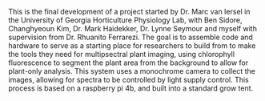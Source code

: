 This is the final development of a project started by Dr. Marc van Iersel in the University of Georgia Horticulture Physiology Lab, with Ben Sidore, Changhyeoun Kim, Dr. Mark Haidekker, Dr. Lynne Seymour and myself with supervision from Dr. Rhuanito Ferrarezi. The goal is to assemble code and hardware to serve as a starting place for researchers to build from to make the tools they need for multipsectral plant imaging, using chlorophyll fluorescence to segment the plant area from the background to allow for plant-only analysis. This system uses a monochrome camera to collect the images, allowing for spectra to be controlled by light supply control. This process is based on a raspberry pi 4b, and built into a standard grow tent. 
